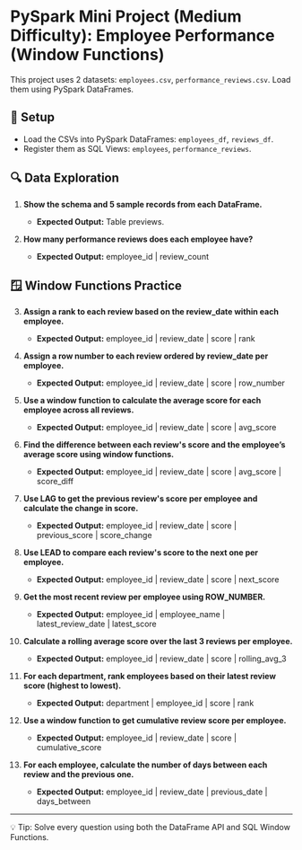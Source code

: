 # PySpark Mini Project (Medium Difficulty): Employee Performance (Window Functions)

This project uses 2 datasets: `employees.csv`, `performance_reviews.csv`. Load them using PySpark DataFrames.

## 🧰 Setup
- Load the CSVs into PySpark DataFrames: `employees_df`, `reviews_df`.
- Register them as SQL Views: `employees`, `performance_reviews`.

## 🔍 Data Exploration
1. **Show the schema and 5 sample records from each DataFrame.**
   - **Expected Output:** Table previews.

2. **How many performance reviews does each employee have?**
   - **Expected Output:** employee_id | review_count

## 🪟 Window Functions Practice

3. **Assign a rank to each review based on the review_date within each employee.**
   - **Expected Output:** employee_id | review_date | score | rank

4. **Assign a row number to each review ordered by review_date per employee.**
   - **Expected Output:** employee_id | review_date | score | row_number

5. **Use a window function to calculate the average score for each employee across all reviews.**
   - **Expected Output:** employee_id | review_date | score | avg_score

6. **Find the difference between each review's score and the employee’s average score using window functions.**
   - **Expected Output:** employee_id | review_date | score | avg_score | score_diff

7. **Use LAG to get the previous review's score per employee and calculate the change in score.**
   - **Expected Output:** employee_id | review_date | score | previous_score | score_change

8. **Use LEAD to compare each review's score to the next one per employee.**
   - **Expected Output:** employee_id | review_date | score | next_score

9. **Get the most recent review per employee using ROW_NUMBER.**
   - **Expected Output:** employee_id | employee_name | latest_review_date | latest_score

10. **Calculate a rolling average score over the last 3 reviews per employee.**
    - **Expected Output:** employee_id | review_date | score | rolling_avg_3

11. **For each department, rank employees based on their latest review score (highest to lowest).**
    - **Expected Output:** department | employee_id | score | rank

12. **Use a window function to get cumulative review score per employee.**
    - **Expected Output:** employee_id | review_date | score | cumulative_score

13. **For each employee, calculate the number of days between each review and the previous one.**
    - **Expected Output:** employee_id | review_date | previous_date | days_between

---

💡 Tip: Solve every question using both the DataFrame API and SQL Window Functions.